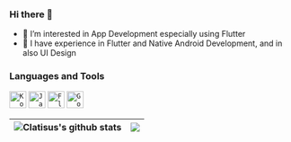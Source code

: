 ### Hi there 👋

- 👀 I’m interested in App Development especially using Flutter
- 🧠 I have experience in Flutter and Native Android Development, and in also UI Design

### Languages and Tools
<code><img height="30" alt="Kotlin" src="https://www.vectorlogo.zone/logos/kotlinlang/kotlinlang-ar21.svg"></code>
<code><img height="30" alt="Java" src="https://www.vectorlogo.zone/logos/java/java-ar21.svg"></code>
<code><img height="30" alt="Flutter" src="https://www.vectorlogo.zone/logos/flutterio/flutterio-ar21.svg"></code>
<code><img height="30" alt="Golang" src="https://www.vectorlogo.zone/logos/golang/golang-ar21.svg"></code>  

| <img align="center" src="https://github-readme-stats.vercel.app/api?username=JamieYee&show_icons=true&include_all_commits=true&theme=buefy&hide_border=true" alt="Clatisus's github stats" /> | <img align="center" src="https://github-readme-stats.vercel.app/api/top-langs/?username=JamieYee&layout=compact&theme=buefy&hide_border=true" /> |
| ------------- | ------------- |
